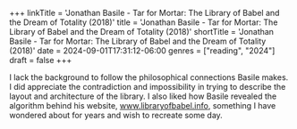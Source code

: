 +++
linkTitle = 'Jonathan Basile - Tar for Mortar: The Library of Babel and the Dream of Totality (2018)'
title = 'Jonathan Basile - Tar for Mortar: The Library of Babel and the Dream of Totality (2018)'
shortTitle = 'Jonathan Basile - Tar for Mortar: The Library of Babel and the Dream of Totality (2018)'
date = 2024-09-01T17:31:12-06:00
genres = ["reading", "2024"]
draft = false
+++

I lack the background to follow the philosophical connections Basile makes. I did appreciate the contradiction and impossibility in trying to describe the layout and architecture of the library. I also liked how Basile revealed the algorithm behind his website, www.libraryofbabel.info, something I have wondered about for years and wish to recreate some day.
